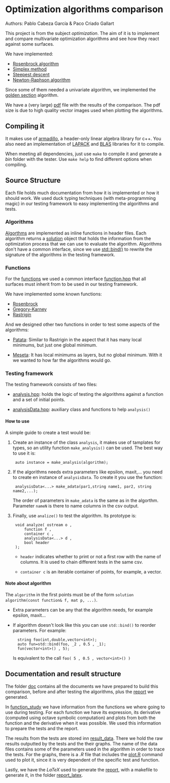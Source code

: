 # Optimization algorithms comparison
Authors: Pablo Cabeza García & Paco Criado Gallart

This project is from the subject *optimization*. The aim of it is to
implement and compare multivariate optimization algorithms and see how
they react against some surfaces.

We have implemented:

* [Rosenbrock algorithm][rosenbrock]
* [Simplex method][simplex]
* [Steepest descent][steepest]
* [Newton-Raphson algorithm][newtorraphson]

Since some of them needed a univariate algorithm, we implemented the
[golden section][goldensection] algorithm.

We have a (very large) [pdf][pdf_file] file with the results of the
comparison. The pdf size is due to high quality vector images used
when plotting the algorithms.

## Compiling it

It makes use of [armadillo](http://arma.sourceforge.net/), a
header-only linear algebra library for c++. You also need an
implementation of [LAPACK](http://www.netlib.org/lapack/) and
[BLAS](http://www.netlib.org/blas/) libraries for it to compile.

When meeting all dependencies, just use `make` to compile it and
generate a *bin* folder with the tester. Use `make help` to find
different options when compiling.

## Source Structure

Each file holds much documentation from how it is implemented or how
it should work. We used duck typing techniques (with meta-programming
magic) in our testing framework to easy implementing the algorithms
and tests.

### Algorithms

[Algorthms][algorithms] are implemented as inline functions in header
files. Each algorithm returns a [solution][solution] object that holds
the information from the optimization process that we can use to
evaluate the algorithm. Algorithms don't have a common interface,
since we use
[std::bind()](http://en.cppreference.com/w/cpp/utility/functional/bind)
to rewrite the signature of the algorithms in the testing framework.

### Functions

For the [functions][functions] we used a common interface
[function.hpp][function] that all surfaces must inherit from to be
used in our testing framework.

We have implemented some known functions:

- [Rosenbrock][frosenbrock]
- [Gregory-Karney][fgregory]
- [Rastrigin][frastrigin]

And we designed other two functions in order to test some aspects of
the algorithms:

- [Patata][fpatata]: Similar to Rastrigin in the aspect that it has many local
  minimums, but just one global minimum.
  
- [Meseta][fmeseta]: It has local minimums as layers, but no global minimum. With
  it we wanted to how far the algorithms would go.

### Testing framework

The testing framework consists of two files:

- [analysis.hpp][analysis]: holds the logic of testing the algorithms
  against a function and a set of initial points.

- [analysisData.hpp][analysisData]: auxiliary class and functions to help `analysis()`

#### How to use ####

A simple guide to create a test would be:

1. Create an instance of the class `analysis`, it makes use of
   tamplates for types, so an utility function `make_analysis()` can
   be used. The best way to use it is:

		auto instance = make_analysis(algorithm);
2. If the algorithms needs extra parameters like epsilon,
   maxit,... you need to create en instance of `analysisData`. To
   create it you use the function:
   
		analysisData<...> make_adata(par1,string name1, par2, string name2,...);

	The order of parameters in `make_adata` is the same as in the
	algorthm. Parameter `nameN` is there to name columns in the csv
	output.

3. Finally, use `analize()` to test the algorithm. Its prototype is: 

		void analyze( ostream o , 
			function f ,
			container c ,
			analysisData<...> d ,
			bool header
		);


	- `header` indicates whether to print or not a first row with the
      name of columns. It is used to chain different tests in the same
      csv.

	- `container c` is an iterable container of points, for example, a
      vector.

#### Note about algorithm

The `algorithm` in the first points must be of the form `solution
algorithm(const function& f, mat p, ...)`.

- Extra parameters can be any that the algorithm needs, for example
  epsilon, maxit...

- If algorithm doesn't look like this you can use `std::bind()` to
  reorder parameters. For example:

		string foo(int,double,vector<int>);
		auto fun=std::bind(foo, _2 , 0.5 , _1);
		fun(vector<int>() , 5);

	Is equivalent to the call `foo( 5 , 0.5 , vector<int>() )`




## Documentation and result structure

The folder [doc][documentation] contains all the documents we have
prepared to build this comparison, before and after testing the
algorithms, plus the [report][pdf_file] we generated.

In [function_study][function_study] we have information from the
functions we where going to use during testing. For each function we
have its expression, its derivative (computed using octave symbolic
computation) and plots from both the function and the derivative when
it was possible. We used this information to prepare the tests and the
report.

The results from the tests are stored inn
[result_data][result_data]. There we hold the raw results outputted by
the tests and the their graphs. The name of the data files contains
some of the parameters used in the algorithm in order to trace the
tests. For the graphs, there is a *.R* file that includes the
[plot.R][plotR] command used to plot it, since it is very dependent of
the specific test and function.

Lastly, we have the *LaTeX* used to generate the [report][pdf_file], with a makefile to generate it, in the folder [report_latex][report_latex].



[//]: # "Links section"

[rosenbrock]: <http://en.wikipedia.org/wiki/Rosenbrock_methods#Search_method>
[simplex]: <http://en.wikipedia.org/wiki/Nelder%E2%80%93Mead_method>
[steepest]: <http://en.wikipedia.org/wiki/Gradient_descent>
[newtorraphson]: <http://en.wikipedia.org/wiki/Newton's_method>
[goldensection]: <http://en.wikipedia.org/wiki/Golden_section_search>

[frosenbrock]: </src/examples/rosenbrock.hpp>
[fgregory]: </src/examples/gregory_karney.hpp>
[frastrigin]: </src/examples/rastrigin.hpp>
[fpatata]: </src/examples/patata.hpp>
[fmeseta]: </src/examples/valley.hpp>

[pdf_file]:</doc/report.pdf> "report of the comparison"
[documentation]:</doc>
[function_study]:</doc/function_study>
[result_data]: </doc/result_data>
[report_latex]: </doc/report_latex>

[plotR]: </utilities/plot.R> "plot utility for surfaces for out tests"

[function]: </src/function.hpp>

[algorithms]: </src/algorithms>
[solution]: </src/solution.hpp>
[functions]: </src/examples>

[analysis]: </src/analysis.hpp>
[analysisData]: </src/analysisData.hpp>
